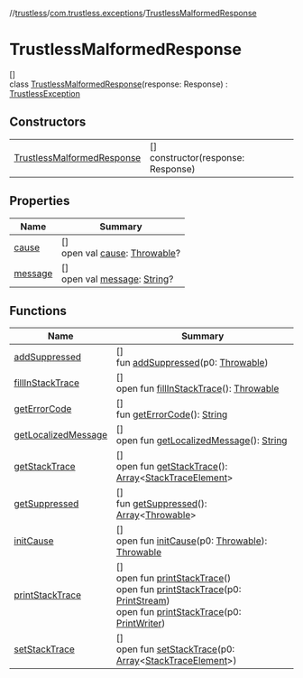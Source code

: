 //[trustless](../../../index.md)/[com.trustless.exceptions](../index.md)/[TrustlessMalformedResponse](index.md)

# TrustlessMalformedResponse

[]\
class [TrustlessMalformedResponse](index.md)(response: Response) : [TrustlessException](../-trustless-exception/index.md)

## Constructors

| | |
|---|---|
| [TrustlessMalformedResponse](-trustless-malformed-response.md) | []<br>constructor(response: Response) |

## Properties

| Name | Summary |
|---|---|
| [cause](../-trustless-user-token-expired-exception/index.md#-654012527%2FProperties%2F851456926) | []<br>open val [cause](../-trustless-user-token-expired-exception/index.md#-654012527%2FProperties%2F851456926): [Throwable](https://kotlinlang.org/api/latest/jvm/stdlib/kotlin/-throwable/index.html)? |
| [message](../-trustless-user-token-expired-exception/index.md#1824300659%2FProperties%2F851456926) | []<br>open val [message](../-trustless-user-token-expired-exception/index.md#1824300659%2FProperties%2F851456926): [String](https://kotlinlang.org/api/latest/jvm/stdlib/kotlin/-string/index.html)? |

## Functions

| Name | Summary |
|---|---|
| [addSuppressed](../-trustless-user-token-expired-exception/index.md#282858770%2FFunctions%2F851456926) | []<br>fun [addSuppressed](../-trustless-user-token-expired-exception/index.md#282858770%2FFunctions%2F851456926)(p0: [Throwable](https://kotlinlang.org/api/latest/jvm/stdlib/kotlin/-throwable/index.html)) |
| [fillInStackTrace](../-trustless-user-token-expired-exception/index.md#-1102069925%2FFunctions%2F851456926) | []<br>open fun [fillInStackTrace](../-trustless-user-token-expired-exception/index.md#-1102069925%2FFunctions%2F851456926)(): [Throwable](https://kotlinlang.org/api/latest/jvm/stdlib/kotlin/-throwable/index.html) |
| [getErrorCode](../-trustless-exception/get-error-code.md) | []<br>fun [getErrorCode](../-trustless-exception/get-error-code.md)(): [String](https://kotlinlang.org/api/latest/jvm/stdlib/kotlin/-string/index.html) |
| [getLocalizedMessage](../-trustless-user-token-expired-exception/index.md#1043865560%2FFunctions%2F851456926) | []<br>open fun [getLocalizedMessage](../-trustless-user-token-expired-exception/index.md#1043865560%2FFunctions%2F851456926)(): [String](https://kotlinlang.org/api/latest/jvm/stdlib/kotlin/-string/index.html) |
| [getStackTrace](../-trustless-user-token-expired-exception/index.md#2050903719%2FFunctions%2F851456926) | []<br>open fun [getStackTrace](../-trustless-user-token-expired-exception/index.md#2050903719%2FFunctions%2F851456926)(): [Array](https://kotlinlang.org/api/latest/jvm/stdlib/kotlin/-array/index.html)&lt;[StackTraceElement](https://developer.android.com/reference/kotlin/java/lang/StackTraceElement.html)&gt; |
| [getSuppressed](../-trustless-user-token-expired-exception/index.md#672492560%2FFunctions%2F851456926) | []<br>fun [getSuppressed](../-trustless-user-token-expired-exception/index.md#672492560%2FFunctions%2F851456926)(): [Array](https://kotlinlang.org/api/latest/jvm/stdlib/kotlin/-array/index.html)&lt;[Throwable](https://kotlinlang.org/api/latest/jvm/stdlib/kotlin/-throwable/index.html)&gt; |
| [initCause](../-trustless-user-token-expired-exception/index.md#-418225042%2FFunctions%2F851456926) | []<br>open fun [initCause](../-trustless-user-token-expired-exception/index.md#-418225042%2FFunctions%2F851456926)(p0: [Throwable](https://kotlinlang.org/api/latest/jvm/stdlib/kotlin/-throwable/index.html)): [Throwable](https://kotlinlang.org/api/latest/jvm/stdlib/kotlin/-throwable/index.html) |
| [printStackTrace](../-trustless-user-token-expired-exception/index.md#-1769529168%2FFunctions%2F851456926) | []<br>open fun [printStackTrace](../-trustless-user-token-expired-exception/index.md#-1769529168%2FFunctions%2F851456926)()<br>open fun [printStackTrace](../-trustless-user-token-expired-exception/index.md#1841853697%2FFunctions%2F851456926)(p0: [PrintStream](https://developer.android.com/reference/kotlin/java/io/PrintStream.html))<br>open fun [printStackTrace](../-trustless-user-token-expired-exception/index.md#1175535278%2FFunctions%2F851456926)(p0: [PrintWriter](https://developer.android.com/reference/kotlin/java/io/PrintWriter.html)) |
| [setStackTrace](../-trustless-user-token-expired-exception/index.md#2135801318%2FFunctions%2F851456926) | []<br>open fun [setStackTrace](../-trustless-user-token-expired-exception/index.md#2135801318%2FFunctions%2F851456926)(p0: [Array](https://kotlinlang.org/api/latest/jvm/stdlib/kotlin/-array/index.html)&lt;[StackTraceElement](https://developer.android.com/reference/kotlin/java/lang/StackTraceElement.html)&gt;) |

